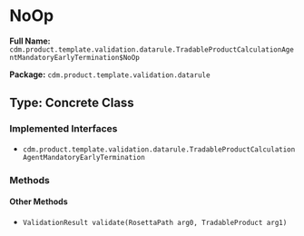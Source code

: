# NoOp

**Full Name:** `cdm.product.template.validation.datarule.TradableProductCalculationAgentMandatoryEarlyTermination$NoOp`

**Package:** `cdm.product.template.validation.datarule`

## Type: Concrete Class

### Implemented Interfaces

- `cdm.product.template.validation.datarule.TradableProductCalculationAgentMandatoryEarlyTermination`

### Methods

#### Other Methods

- `ValidationResult validate(RosettaPath arg0, TradableProduct arg1)`

